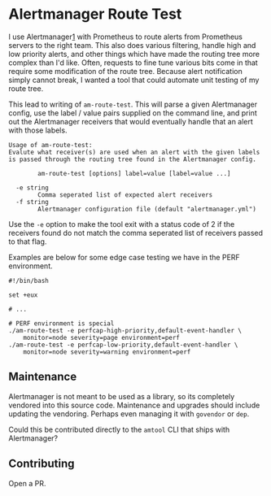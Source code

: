 Alertmanager Route Test
=======================

I use Alertmanager[1] with Prometheus to route alerts from Prometheus servers
to the right team.  This also does various filtering, handle high and low
priority alerts, and other things which have made the routing tree more complex
than I'd like.  Often, requests to fine tune various bits come in that require
some modification of the route tree.  Because alert notification simply cannot
break, I wanted a tool that could automate unit testing of my route tree.

This lead to writing of `am-route-test`.  This will parse a given Alertmanager
config, use the label / value pairs supplied on the command line, and print
out the Alertmanager receivers that would eventually handle that an alert
with those labels.

```
Usage of am-route-test:
Evalute what receiver(s) are used when an alert with the given labels
is passed through the routing tree found in the Alertmanager config.

        am-route-test [options] label=value [label=value ...]

  -e string
        Comma seperated list of expected alert receivers
  -f string
        Alertmanager configuration file (default "alertmanager.yml")

```

Use the `-e` option to make the tool exit with a status code of 2 if the
receivers found do not match the comma seperated list of receivers passed to
that flag.

Examples are below for some edge case testing we have in the PERF environment.

```
#!/bin/bash

set +eux

# ...

# PERF environment is special
./am-route-test -e perfcap-high-priority,default-event-handler \
    monitor=node severity=page environment=perf
./am-route-test -e perfcap-low-priority,default-event-handler \
    monitor=node severity=warning environment=perf
```

Maintenance
-----------

Alertmanager is not meant to be used as a library, so its completely vendored
into this source code.  Maintenance and upgrades should include updating
the vendoring.  Perhaps even managing it with `govendor` or `dep`.

Could this be contributed directly to the `amtool` CLI that ships with
Alertmanager?

Contributing
------------

Open a PR.

[1]: https://github.com/prometheus/alertmanager
